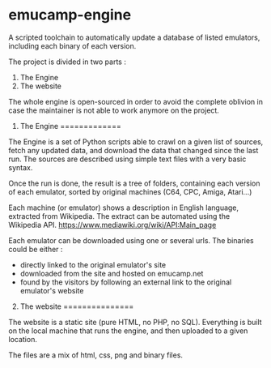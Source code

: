 emucamp-engine
==============

A scripted toolchain to automatically update a database of listed emulators, including each binary of each version.

The project is divided in two parts :

1. The Engine
2. The website

The whole engine is open-sourced in order to avoid the complete oblivion in case the maintainer is not able to work anymore on the project.

1. The Engine
=============

The Engine is a set of Python scripts able to crawl on a given list of sources, fetch any updated data, and download the data that changed since the last run. The sources are described using simple text files with a very basic syntax.

Once the run is done, the result is a tree of folders, containing each version of each emulator, sorted by original machines (C64, CPC, Amiga, Atari...)

Each machine (or emulator) shows a description in English language, extracted from Wikipedia.
The extract can be automated using the Wikipedia API.
https://www.mediawiki.org/wiki/API:Main_page

Each emulator can be downloaded using one or several urls.
The binaries could be either :
 - directly linked to the original emulator's site
 - downloaded from the site and hosted on emucamp.net
 - found by the visitors by following an external link to the original emulator's website

 2. The website
===============

 The website is a static site (pure HTML, no PHP, no SQL). Everything is built on the local machine that runs the engine, and then uploaded to a given location.

 The files are a mix of html, css, png and binary files.
